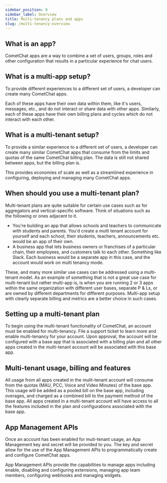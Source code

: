 ```yaml
---
sidebar_position: 0
sidebar_label: Overview
title: Multi-tenancy plans and apps
slug: /multi-tenancy-overview
---
```


## What is an app?

CometChat apps are a way to combine a set of users, groups, roles and 
other configuration that results in a particular experience for chat 
users. 

## What is a multi-app setup?

To provide different experiences to a different set of users, a developer can create many CometChat apps.

Each of these apps have their own data  within them, like it's users, messages, etc., and do not interact or share data with other apps. Similarly, each of these apps have their own billing plans and cycles which do not interact with each other.

## What is a multi-tenant setup?

To provide a similar experience to a different set of users, a developer can create many similar CometChat apps that consume from the limits and quotas of the same CometChat billing plan. The data is still not shared between apps, but the billing plan is.

This provides economies of scale as well as a streamlined experience in configuring, deploying and managing many CometChat apps.

## When should you use a multi-tenant plan?

Multi-tenant plans are quite suitable for certain use cases such as  for
 aggregators and vertical-specific software. Think of situations such as  
the following or ones adjacent to it.

- You're building an app  that allows schools and teachers to communicate with students and  parents. You'd create a multi tenant account for yourself and each  school, their students, teachers, announcements etc. would be an app of  their own.
- A business app that lets business owners or  franchises of a particular chain, their employees, and customers talk to  each other. Something like Slack. Each business would be a separate app  in this case, and the account would work on multi tenancy mode.

These, and many more similar use cases can be addressed using a multi-tenant model. As an example of something that is not a great use case for multi-tenant but rather multi-app is, is when you are running 2 or 3 apps within the same organization with different user bases, separate P & Ls, or are owned by different departments for different purposes. Multi-app setup with clearly separate billing and metrics are a better choice in such cases.

## Setting up a multi-tenant plan

To begin using the multi-tenant functionality of CometChat, an account must be enabled for multi-tenancy.  File a support ticket to learn more and enable multi-tenancy for your account.  Upon approval, the account will be configured with a base app that is associated with a billing plan and all other apps created in the multi-tenant account will be associated with this base app. 

## Multi-tenant usage, billing and features

All usage from all apps created in the mulit-tenant account will consume 
from the quotas (MAU, PCC, Voice and Video Minutes) of the base app. This usage
will be added as a pooled bill on the base app, including overages, and charged as a combined bill to the payment method of the base app. All apps created in a multi-tenant account will have access to all the features included in the plan and configurations associated with the base app.

## App Management APIs

Once an account has been enabled for muti-tenant usage, an App Management key and secret will be provided to you. The key and secret allow for the use of the App Management APIs to programmatically create and configure CometChat apps.  

App Management APIs provide the capabilities to manage apps including enable, disabling and configuring extensions, managing app team members, configuring webhooks and managing widgets.
